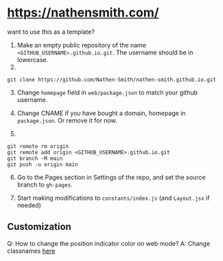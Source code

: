 # https://nathensmith.com/

want to use this as a template?

1. Make an empty public repository of the name `<GITHUB_USERNAME>.github.io.git`. The username should be in lowercase.
2.

```
git clone https://github.com/Nathen-Smith/nathen-smith.github.io.git
```
3. Change ```homepage``` field in ```web/package.json``` to match your github username.

4. Change CNAME if you have bought a domain, homepage in `package.json`. Or remove it for now.

5.
```
git remote rm origin
git remote add origin <GITHUB_USERNAME>.github.io.git
git branch -M main
git push -u origin main
```
6. Go to the Pages section in Settings of the repo, and set the source branch to ```gh-pages```.

7. Start making modifications to `constants/index.js` (and `Layout.jsx` if needed)

## Customization

Q: How to change the position indicator color on web mode?
A: Change classnames <a href="https://github.com/Nathen-Smith/nathen-smith.github.io/blob/46f2304c6e79b5074a0fa9df43fdb72aff933383/web/src/App.jsx#L142-L146">here</a>
